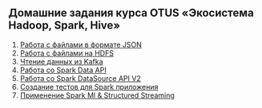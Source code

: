 ## Домашние задания курса OTUS «Экосистема Hadoop, Spark, Hive»

1) [Работа с файлами в формате JSON](./homework_1_json_parser)
2) [Работа с файлами на HDFS](./homework_2_hdfs)
3) [Чтение данных из Kafka](./homework_3_kafka)
4) [Работа со Spark Data API](./homework_4_data_api)
5) [Работа со Spark DataSource API V2](./homework_5_spark_connector)
5) [Создание тестов для Spark приложения](./homework_6_spark_unittest)
5) [Применение Spark Ml & Structured Streaming](./homework_7_ml)